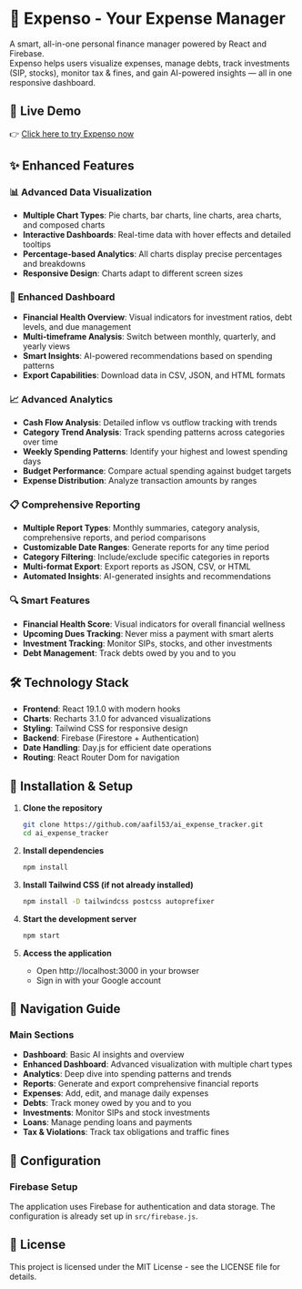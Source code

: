 # 🚀 Expenso - Your Expense Manager

A smart, all-in-one personal finance manager powered by React and Firebase.  
Expenso helps users visualize expenses, manage debts, track investments (SIP, stocks), monitor tax & fines, and gain AI-powered insights — all in one responsive dashboard.

## 🔗 Live Demo

👉 [Click here to try Expenso now](https://aiexpensetracker-5b615.web.app/)

## ✨ Enhanced Features

### 📊 **Advanced Data Visualization**
- **Multiple Chart Types**: Pie charts, bar charts, line charts, area charts, and composed charts
- **Interactive Dashboards**: Real-time data with hover effects and detailed tooltips
- **Percentage-based Analytics**: All charts display precise percentages and breakdowns
- **Responsive Design**: Charts adapt to different screen sizes

### 🎯 **Enhanced Dashboard**
- **Financial Health Overview**: Visual indicators for investment ratios, debt levels, and due management
- **Multi-timeframe Analysis**: Switch between monthly, quarterly, and yearly views
- **Smart Insights**: AI-powered recommendations based on spending patterns
- **Export Capabilities**: Download data in CSV, JSON, and HTML formats

### 📈 **Advanced Analytics**
- **Cash Flow Analysis**: Detailed inflow vs outflow tracking with trends
- **Category Trend Analysis**: Track spending patterns across categories over time
- **Weekly Spending Patterns**: Identify your highest and lowest spending days
- **Budget Performance**: Compare actual spending against budget targets
- **Expense Distribution**: Analyze transaction amounts by ranges

### 📋 **Comprehensive Reporting**
- **Multiple Report Types**: Monthly summaries, category analysis, comprehensive reports, and period comparisons
- **Customizable Date Ranges**: Generate reports for any time period
- **Category Filtering**: Include/exclude specific categories in reports
- **Multi-format Export**: Export reports as JSON, CSV, or HTML
- **Automated Insights**: AI-generated insights and recommendations

### 🔍 **Smart Features**
- **Financial Health Score**: Visual indicators for overall financial wellness
- **Upcoming Dues Tracking**: Never miss a payment with smart alerts
- **Investment Tracking**: Monitor SIPs, stocks, and other investments
- **Debt Management**: Track debts owed by you and to you

## 🛠 **Technology Stack**

- **Frontend**: React 19.1.0 with modern hooks
- **Charts**: Recharts 3.1.0 for advanced visualizations
- **Styling**: Tailwind CSS for responsive design
- **Backend**: Firebase (Firestore + Authentication)
- **Date Handling**: Day.js for efficient date operations
- **Routing**: React Router Dom for navigation

## 🚀 **Installation & Setup**

1. **Clone the repository**
   ```bash
   git clone https://github.com/aafil53/ai_expense_tracker.git
   cd ai_expense_tracker
   ```

2. **Install dependencies**
   ```bash
   npm install
   ```

3. **Install Tailwind CSS (if not already installed)**
   ```bash
   npm install -D tailwindcss postcss autoprefixer
   ```

4. **Start the development server**
   ```bash
   npm start
   ```

5. **Access the application**
   - Open http://localhost:3000 in your browser
   - Sign in with your Google account

## 📱 **Navigation Guide**

### **Main Sections**
- **Dashboard**: Basic AI insights and overview
- **Enhanced Dashboard**: Advanced visualization with multiple chart types
- **Analytics**: Deep dive into spending patterns and trends
- **Reports**: Generate and export comprehensive financial reports
- **Expenses**: Add, edit, and manage daily expenses
- **Debts**: Track money owed by you and to you
- **Investments**: Monitor SIPs and stock investments
- **Loans**: Manage pending loans and payments
- **Tax & Violations**: Track tax obligations and traffic fines

## 🔧 **Configuration**

### **Firebase Setup**
The application uses Firebase for authentication and data storage. The configuration is already set up in `src/firebase.js`.

## 📄 **License**

This project is licensed under the MIT License - see the LICENSE file for details.
